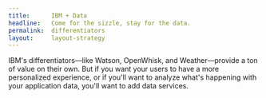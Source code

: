 ```yaml
---
title:      IBM + Data
headline:   Come for the sizzle, stay for the data.
permalink:  differentiators
layout:     layout-strategy
---
```


IBM's differentiators—like Watson, OpenWhisk, and Weather—provide a ton of value on their own. But if you want your users to have a more personalized experience, or if you'll want to analyze what's happening with your application data, you'll want to add data services. 